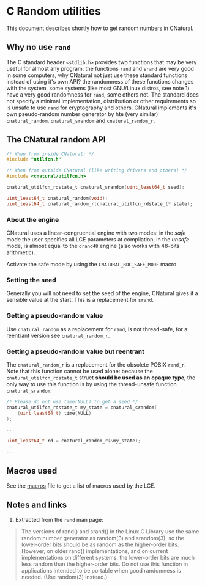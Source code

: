 # C Random utilities #

This document describes shortly how to get random numbers in CNatural.

## Why no use `rand` ##

The C standard header `<stdlib.h>` provides two functions that may be very
useful for almost any program: the functions `rand` and `srand` are very good
in some computers, why CNatural not just use these standard functions instead
of using it's own API? the randomness of these functions changes with the
system, some systems (like most GNU/Linux distros, see note 1) have a very
good randomness for `rand`, some others not. The standard does not specify a
minimal implementation, distribution or other requirements so is unsafe to use
`rand` for cryptography and others. CNatural implements it's own pseudo-random
number generator by hte (very similar) `cnatural_random`, `cnatural_srandom`
and `cnatural_random_r`.

## The CNatural random API ##

```c
/* When from inside CNatural: */
#include "utilfcn.h"

/* When from outside CNatural (like writing drivers and others) */
#include <cnatural/utilfcn.h>

cnatural_utilfcn_rdstate_t cnatural_srandom(uint_least64_t seed);

uint_least64_t cnatural_random(void);
uint_least64_t cnatural_random_r(cnatural_utilfcn_rdstate_t* state);
```

### About the engine ###

CNatural uses a linear-congruential engine with two modes: in the *safe* mode
the user specifies all LCE parameters at compilation, in the *unsafe* mode,
is almost equal to the `drand48` engine (also works with 48-bits arithmetic).

Activate the safe mode by using the `CNATURAL_RDC_SAFE_MODE` macro.

### Setting the seed ###

Generally you will not need to set the seed of the engine, CNatural gives it
a sensible value at the start. This is a replacement for `srand`.

### Getting a pseudo-random value ###

Use `cnatural_random` as a replacement for `rand`, is not thread-safe, for a
reentrant version see `cnatural_random_r`.

### Getting a pseudo-random value but reentrant ###

The `cnatural_random_r` is a replacement for the obsolete POSIX `rand_r`. Note
that this function cannot be used alone: because the
`cnatural_utilfcn_rdstate_t` struct **should be used as an opaque type**, the
only way to use this function is by using the thread-unsafe function
`cnatural_srandom`:

```c
/* Please do not use time(NULL) to get a seed */
cnatural_utilfcn_rdstate_t my_state = cnatural_srandom(
	(uint_least64_t) time(NULL)
);

...

uint_least64_t rd = cnatural_random_r(&my_state);

...
```

## Macros used ##

See the [macros][macros] file to get a list of macros used by the LCE.

## Notes and links ##

1. Extracted from the `rand` man page:

> The versions of rand() and srand() in the Linux C Library use the same
> random number generator as random(3) and srandom(3), so the lower-order bits
> should be as random as the higher-order bits.  However, on older rand()
> implementations, and on current implementations on different systems, the
> lower-order bits are much less random than the higher-order bits.  Do not
> use this function in applications intended to be portable when good
> randomness is needed.  (Use random(3) instead.)

[macros]: macros.md

